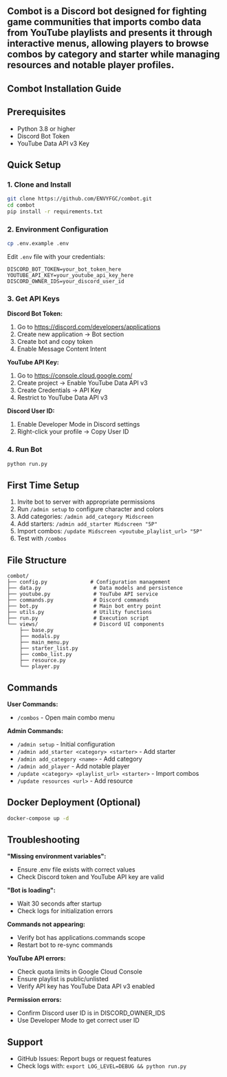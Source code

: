 ## **Combot is a Discord bot designed for fighting game communities that imports combo data from YouTube playlists and presents it through interactive menus, allowing players to browse combos by category and starter while managing resources and notable player profiles.**

## Combot Installation Guide

## Prerequisites
- Python 3.8 or higher
- Discord Bot Token
- YouTube Data API v3 Key

## Quick Setup

### 1. Clone and Install
```bash
git clone https://github.com/ENVYFGC/combot.git
cd combot
pip install -r requirements.txt
```

### 2. Environment Configuration
```bash
cp .env.example .env
```

Edit `.env` file with your credentials:
```env
DISCORD_BOT_TOKEN=your_bot_token_here
YOUTUBE_API_KEY=your_youtube_api_key_here
DISCORD_OWNER_IDS=your_discord_user_id
```

### 3. Get API Keys

**Discord Bot Token:**
1. Go to https://discord.com/developers/applications
2. Create new application → Bot section
3. Create bot and copy token
4. Enable Message Content Intent

**YouTube API Key:**
1. Go to https://console.cloud.google.com/
2. Create project → Enable YouTube Data API v3
3. Create Credentials → API Key
4. Restrict to YouTube Data API v3

**Discord User ID:**
1. Enable Developer Mode in Discord settings
2. Right-click your profile → Copy User ID

### 4. Run Bot
```bash
python run.py
```

## First Time Setup

1. Invite bot to server with appropriate permissions
2. Run `/admin setup` to configure character and colors
3. Add categories: `/admin add_category Midscreen`
4. Add starters: `/admin add_starter Midscreen "5P"`
5. Import combos: `/update Midscreen <youtube_playlist_url> "5P"`
6. Test with `/combos`

## File Structure
```
combot/
├── config.py              # Configuration management
├── data.py                 # Data models and persistence
├── youtube.py              # YouTube API service
├── commands.py             # Discord commands
├── bot.py                  # Main bot entry point
├── utils.py                # Utility functions
├── run.py                  # Execution script
└── views/                  # Discord UI components
    ├── base.py
    ├── modals.py
    ├── main_menu.py
    ├── starter_list.py
    ├── combo_list.py
    ├── resource.py
    └── player.py
```

## Commands

**User Commands:**
- `/combos` - Open main combo menu

**Admin Commands:**
- `/admin setup` - Initial configuration
- `/admin add_starter <category> <starter>` - Add starter
- `/admin add_category <name>` - Add category
- `/admin add_player` - Add notable player
- `/update <category> <playlist_url> <starter>` - Import combos
- `/update resources <url>` - Add resource

## Docker Deployment (Optional)
```bash
docker-compose up -d
```

## Troubleshooting

**"Missing environment variables":**
- Ensure .env file exists with correct values
- Check Discord token and YouTube API key are valid

**"Bot is loading":**
- Wait 30 seconds after startup
- Check logs for initialization errors

**Commands not appearing:**
- Verify bot has applications.commands scope
- Restart bot to re-sync commands

**YouTube API errors:**
- Check quota limits in Google Cloud Console
- Ensure playlist is public/unlisted
- Verify API key has YouTube Data API v3 enabled

**Permission errors:**
- Confirm Discord user ID is in DISCORD_OWNER_IDS
- Use Developer Mode to get correct user ID

## Support
- GitHub Issues: Report bugs or request features
- Check logs with: `export LOG_LEVEL=DEBUG && python run.py`
